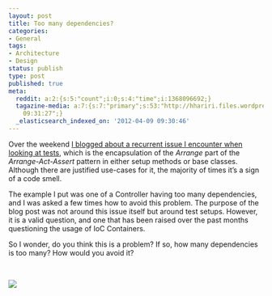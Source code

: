 ```yaml
---
layout: post
title: Too many dependencies?
categories:
- General
tags:
- Architecture
- Design
status: publish
type: post
published: true
meta:
  reddit: a:2:{s:5:"count";i:0;s:4:"time";i:1368096692;}
  tagazine-media: a:7:{s:7:"primary";s:53:"http://hhariri.files.wordpress.com/2012/04/image4.png";s:6:"images";a:1:{s:53:"http://hhariri.files.wordpress.com/2012/04/image4.png";a:6:{s:8:"file_url";s:53:"http://hhariri.files.wordpress.com/2012/04/image4.png";s:5:"width";s:3:"519";s:6:"height";s:3:"470";s:4:"type";s:5:"image";s:4:"area";s:6:"243930";s:9:"file_path";s:0:"";}}s:6:"videos";a:0:{}s:11:"image_count";s:1:"1";s:6:"author";s:7:"5078411";s:7:"blog_id";s:8:"11677451";s:9:"mod_stamp";s:19:"2012-04-09
    09:31:27";}
  _elasticsearch_indexed_on: '2012-04-09 09:30:46'
---
```

<p>Over the weekend <a href="http://hadihariri.com/2012/04/07/test-setups-and-design-smells/">I blogged about a recurrent issue I encounter when looking at tests</a>, which is the encapsulation of the <em>Arrange </em>part of the <em>Arrange-Act-Assert </em>pattern in either setup methods or base classes. Although there are justified use-cases for it, the majority of times it’s a sign of a code smell. </p> <p>The example I put was one of a Controller having too many dependencies, and I was asked a few times how to avoid this problem. The purpose of the blog post was not around this issue itself but around test setups. However, it is a valid question, and one that has been raised over the past months questioning the usage of IoC Containers.</p> <p>So I wonder, do you think this is a problem? If so, how many dependencies is too many? How would you avoid it? </p> <p>&nbsp;</p> <p>
<img src="{{ site.images }}/tmd-1.png"></p>
